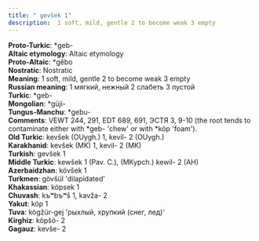 ```yaml
---
title: " gevšek 1"
description:  1 soft, mild, gentle 2 to become weak 3 empty
---
```


<strong>Proto-Turkic</strong>:  *geb-<br>
<strong>Altaic etymology</strong>:  Altaic etymology<br>
<strong> Proto-Altaic</strong>:  *gĕbo<br>
<strong>Nostratic</strong>:  Nostratic<br>
<strong>Meaning</strong>:  1 soft, mild, gentle 2 to become weak 3 empty<br>
<strong>Russian meaning</strong>:  1 мягкий, нежный 2 слабеть 3 пустой<br>
<strong>Turkic</strong>:  *geb-<br>
<strong>Mongolian</strong>:  *güji-<br>
<strong>Tungus-Manchu</strong>:  *gebu-<br>
<strong>Comments</strong>:  VEWT 244, 291, EDT 689, 691, ЭСТЯ 3, 9-10 (the root tends to contaminate either with *geb- 'chew' or with *köp 'foam').<br>
<strong>Old Turkic</strong>:  kevšek (OUygh.) 1, kevil- 2 (OUygh.)<br>
<strong>Karakhanid</strong>:  kevšek (MK) 1, kevil- 2 (MK)<br>
<strong>Turkish</strong>:  gevšek 1<br>
<strong>Middle Turkic</strong>:  kewšek 1 (Pav. C.), (MKypch.) kewil- 2 (AH)<br>
<strong>Azerbaidzhan</strong>:  kövšek 1<br>
<strong>Turkmen</strong>:  gövšül 'dilapidated'<br>
<strong>Khakassian</strong>:  köpsek 1<br>
<strong>Chuvash</strong>:  kъʷbъʷš 1, kavža- 2<br>
<strong>Yakut</strong>:  köp 1<br>
<strong>Tuva</strong>:  kögžür-gej 'рыхлый, хрупкий (снег, лед)'<br>
<strong>Kirghiz</strong>:  köpšö- 2<br>
<strong>Gagauz</strong>:  kevše- 2<br>


